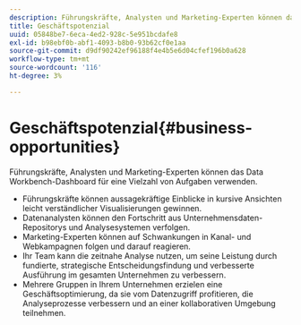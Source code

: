 ```yaml
---
description: Führungskräfte, Analysten und Marketing-Experten können das Data Workbench-Dashboard für eine Vielzahl von Aufgaben verwenden.
title: Geschäftspotenzial
uuid: 05848be7-6eca-4ed2-928c-5e951bcdafe8
exl-id: b98ebf0b-abf1-4093-b8b0-93b62cf0e1aa
source-git-commit: d9df90242ef96188f4e4b5e6d04cfef196b0a628
workflow-type: tm+mt
source-wordcount: '116'
ht-degree: 3%

---
```


# Geschäftspotenzial{#business-opportunities}

Führungskräfte, Analysten und Marketing-Experten können das Data Workbench-Dashboard für eine Vielzahl von Aufgaben verwenden.

* Führungskräfte können aussagekräftige Einblicke in kursive Ansichten leicht verständlicher Visualisierungen gewinnen.
* Datenanalysten können den Fortschritt aus Unternehmensdaten-Repositorys und Analysesystemen verfolgen.
* Marketing-Experten können auf Schwankungen in Kanal- und Webkampagnen folgen und darauf reagieren.
* Ihr Team kann die zeitnahe Analyse nutzen, um seine Leistung durch fundierte, strategische Entscheidungsfindung und verbesserte Ausführung im gesamten Unternehmen zu verbessern.
* Mehrere Gruppen in Ihrem Unternehmen erzielen eine Geschäftsoptimierung, da sie vom Datenzugriff profitieren, die Analyseprozesse verbessern und an einer kollaborativen Umgebung teilnehmen.
